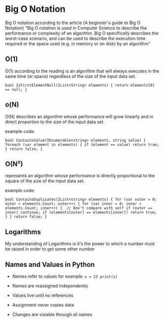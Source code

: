 # Big O Notation

Big O notation according to the article (A beginner's guide to Big O Notation) "Big O notation is used in Computer Science to describe the performance or complexity of an algorithm. Big O specifically describes the worst-case scenario, and can be used to describe the execution time required or the space used (e.g. in memory or on disk) by an algorithm"

## O(1)

O(1) according to the reading is an algorithm that will always executes in the same time (or space) regardless of the size of the input data set.

`bool IsFirstElementNull(IList<String> elements)
{
    return elements[0] == null;
}`

## o(N)

O(N) describes an algorithm whose performance will grow linearly and in direct proportion to the size of the input data set.

example code:

`bool ContainsValue(IEnumerable<string> elements, string value)
{
    foreach (var element in elements)
    {
        if (element == value) return true;
    }
    return false;
}`

## O(N²)

represents an algorithm whose performance is directly proportional to the square of the size of the input data set.

example code:

`bool ContainsDuplicates(IList<string> elements)
{
    for (var outer = 0; outer < elements.Count; outer++)
    {
        for (var inner = 0; inner < elements.Count; inner++)
        { 
            // Don't compare with self
            if (outer == inner) continue;
            if (elements[outer] == elements[inner]) return true;
        }
    }
    return false;
}`

## Logarithms

My understanding of Logarithms is it's the power to which a number must be raised in order to get some other number

## Names and Values in Python

- Names refer to values for example:
`x = 23
 print(x)`

- Names are reassigned independently

- Values live until no references

- Assignment never copies data

- Changes are visiable through all names
